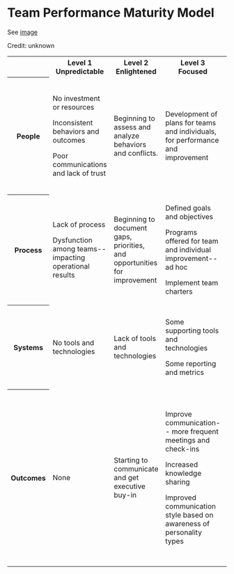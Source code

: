 # Team Performance Maturity Model

See [image](https://s-media-cache-ak0.pinimg.com/736x/2e/35/83/2e3583b46012c821417dcd18cc8cf6c9.jpg)

Credit: unknown

<table>

<tr>
<th></th>
<th>Level 1<br>Unpredictable</th>
<th>Level 2<br>Enlightened</th>
<th>Level 3<br>Focused</th>
<th>Level 4<br>Structured</th>
<th>Level 5<br>Optimized</th>
</tr>

<tr>

<th>People</th>

<td>

No investment or resources

Inconsistent behaviors and outcomes

Poor communications and lack of trust

</td>

<td>

Beginning to assess and analyze behaviors and conflicts.

</td>

<td>

Development of plans for teams and individuals, for performance and improvement

</td>

<td>

Building trust among team members

Conflict resolution strategies

</td>

<td>

Alignment: executive and employee buy-in

Accountability

Vetting new opportunities and new ways of thinking or creativity

</td>

</tr>

<tr>

<th>Process</th>

<td>

Lack of process

Dysfunction among teams-- impacting operational results

</td>

<td>

Beginning to document gaps, priorities, and opportunities for improvement

</td>

<td>

Defined goals and objectives

Programs offered for team and individual improvement-- ad hoc

Implement team charters

</td>

<td>

Defined team norms and expectations

Leadership development in place specific to managing team

</td>

<td>

Strategic plan in place

Investment of time and resources

</td>

</tr>

<tr>

<th>Systems</th>

<td>

No tools and technologies

</td>

<td>

Lack of tools and technologies

</td>

<td>

Some supporting tools and technologies

Some reporting and metrics

</td>

<td>

Supporting tools and technologies

Advanced reporting and metrics

</td>

<td>

Enterprise-wide supporting tools and technologies

Measurable results

</td>

</tr>

<tr>

<th>Outcomes</th>

<td>

None

</td>

<td>

Starting to communicate and get executive buy-in

</td>

<td>

Improve communication-- more frequent meetings and check-ins

Increased knowledge sharing

Improved communication style based on awareness of personality types

</td>

<td>

Behavior modification based on awareness of different personality types

Improved company culture

Improved employee engagement

Adding business value

</td>

<td>

Governance in place

Leadership capabilties

Operational excellence

Improved performance

Business impact

</td>

</tr>

</table>
